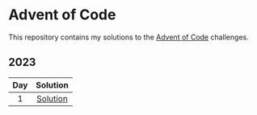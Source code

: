 # Advent of Code

This repository contains my solutions to the [Advent of Code](https://adventofcode.com/) challenges.

## 2023

| Day    | Solution                           |
| :---:  | :---:                              |
| 1      | [Solution](2023/day01/src/main.rs) |
